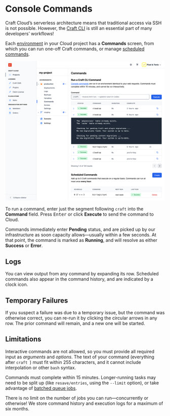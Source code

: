 # Console Commands

Craft Cloud’s serverless architecture means that traditional access via SSH is not possible. However, the [Craft CLI](/5.x/reference/cli.md) is still an essential part of many developers’ workflows!

Each [environment](environments.md) in your Cloud project has a **Commands** screen, from which you can run one-off Craft commands, or manage [scheduled commands](cron.md).

![Screenshot of the commands screen in Craft Console, showing logs for a completed command.](images/cloud-commands.png)


To run a command, enter just the segment following `craft` into the **Command** field. Press <kbd>Enter</kbd> or click **Execute** to send the command to Cloud.

Commands immediately enter **Pending** status, and are picked up by our infrastructure as soon capacity allows—usually within a few seconds. At that point, the command is marked as **Running**, and will resolve as either **Success** or **Error**.

## Logs

You can view output from any command by expanding its row. Scheduled commands also appear in the command history, and are indicated by a clock icon.

## Temporary Failures

If you suspect a failure was due to a temporary issue, but the command was otherwise correct, you can re-run it by clicking the circular arrows in any row. The prior command will remain, and a new one will be started.

## Limitations

Interactive commands are not allowed, so you must provide all required input as _arguments_ and _options_. The text of your command (everything after `craft `) must fit within 255 characters, and it cannot include interpolation or other `bash` syntax.

Commands must complete within 15 minutes. Longer-running tasks may need to be split up (like `resave/entries`, using the `--limit` option), or take advantage of [batched queue jobs](/5.x/extend/queue-jobs.html#batched-jobs).

There is no limit on the number of jobs you can run—concurrently or otherwise! We store command history and execution logs for a maximum of six months.
